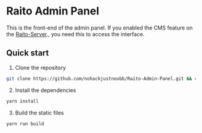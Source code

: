 # Raito Admin Panel

This is the front-end of the admin panel. If you enabled the CMS feature on the [Raito-Server](https://github.com/nohackjustnoobb/Raito-Server.git)., you need this to access the interface.

## Quick start

1. Clone the repository

```bash
git clone https://github.com/nohackjustnoobb/Raito-Admin-Panel.git && cd Raito-Admin-Panel
```

2. Install the dependencies

```bash
yarn install
```

3. Build the static files

```bash
yarn run build
```
